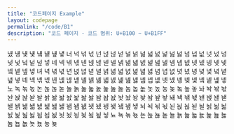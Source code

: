 ```yaml
---
title: "코드페이지 Example"
layout: codepage
permalink: "/code/B1"
description: "코드 페이지 - 코드 범위: U+B100 ~ U+B1FF"
---
```


<span class="character">넀</span>
<span class="character">넁</span>
<span class="character">넂</span>
<span class="character">넃</span>
<span class="character">넄</span>
<span class="character">넅</span>
<span class="character">넆</span>
<span class="character">넇</span>
<span class="character">너</span>
<span class="character">넉</span>
<span class="character">넊</span>
<span class="character">넋</span>
<span class="character">넌</span>
<span class="character">넍</span>
<span class="character">넎</span>
<span class="character">넏</span>
<span class="character">널</span>
<span class="character">넑</span>
<span class="character">넒</span>
<span class="character">넓</span>
<span class="character">넔</span>
<span class="character">넕</span>
<span class="character">넖</span>
<span class="character">넗</span>
<span class="character">넘</span>
<span class="character">넙</span>
<span class="character">넚</span>
<span class="character">넛</span>
<span class="character">넜</span>
<span class="character">넝</span>
<span class="character">넞</span>
<span class="character">넟</span>
<span class="character">넠</span>
<span class="character">넡</span>
<span class="character">넢</span>
<span class="character">넣</span>
<span class="character">네</span>
<span class="character">넥</span>
<span class="character">넦</span>
<span class="character">넧</span>
<span class="character">넨</span>
<span class="character">넩</span>
<span class="character">넪</span>
<span class="character">넫</span>
<span class="character">넬</span>
<span class="character">넭</span>
<span class="character">넮</span>
<span class="character">넯</span>
<span class="character">넰</span>
<span class="character">넱</span>
<span class="character">넲</span>
<span class="character">넳</span>
<span class="character">넴</span>
<span class="character">넵</span>
<span class="character">넶</span>
<span class="character">넷</span>
<span class="character">넸</span>
<span class="character">넹</span>
<span class="character">넺</span>
<span class="character">넻</span>
<span class="character">넼</span>
<span class="character">넽</span>
<span class="character">넾</span>
<span class="character">넿</span>
<span class="character">녀</span>
<span class="character">녁</span>
<span class="character">녂</span>
<span class="character">녃</span>
<span class="character">년</span>
<span class="character">녅</span>
<span class="character">녆</span>
<span class="character">녇</span>
<span class="character">녈</span>
<span class="character">녉</span>
<span class="character">녊</span>
<span class="character">녋</span>
<span class="character">녌</span>
<span class="character">녍</span>
<span class="character">녎</span>
<span class="character">녏</span>
<span class="character">념</span>
<span class="character">녑</span>
<span class="character">녒</span>
<span class="character">녓</span>
<span class="character">녔</span>
<span class="character">녕</span>
<span class="character">녖</span>
<span class="character">녗</span>
<span class="character">녘</span>
<span class="character">녙</span>
<span class="character">녚</span>
<span class="character">녛</span>
<span class="character">녜</span>
<span class="character">녝</span>
<span class="character">녞</span>
<span class="character">녟</span>
<span class="character">녠</span>
<span class="character">녡</span>
<span class="character">녢</span>
<span class="character">녣</span>
<span class="character">녤</span>
<span class="character">녥</span>
<span class="character">녦</span>
<span class="character">녧</span>
<span class="character">녨</span>
<span class="character">녩</span>
<span class="character">녪</span>
<span class="character">녫</span>
<span class="character">녬</span>
<span class="character">녭</span>
<span class="character">녮</span>
<span class="character">녯</span>
<span class="character">녰</span>
<span class="character">녱</span>
<span class="character">녲</span>
<span class="character">녳</span>
<span class="character">녴</span>
<span class="character">녵</span>
<span class="character">녶</span>
<span class="character">녷</span>
<span class="character">노</span>
<span class="character">녹</span>
<span class="character">녺</span>
<span class="character">녻</span>
<span class="character">논</span>
<span class="character">녽</span>
<span class="character">녾</span>
<span class="character">녿</span>
<span class="character">놀</span>
<span class="character">놁</span>
<span class="character">놂</span>
<span class="character">놃</span>
<span class="character">놄</span>
<span class="character">놅</span>
<span class="character">놆</span>
<span class="character">놇</span>
<span class="character">놈</span>
<span class="character">놉</span>
<span class="character">놊</span>
<span class="character">놋</span>
<span class="character">놌</span>
<span class="character">농</span>
<span class="character">놎</span>
<span class="code tofu"></span>
<span class="character">놐</span>
<span class="code tofu"></span>
<span class="character">높</span>
<span class="character">놓</span>
<span class="character">놔</span>
<span class="character">놕</span>
<span class="character">놖</span>
<span class="character">놗</span>
<span class="character">놘</span>
<span class="character">놙</span>
<span class="character">놚</span>
<span class="character">놛</span>
<span class="character">놜</span>
<span class="character">놝</span>
<span class="character">놞</span>
<span class="character">놟</span>
<span class="character">놠</span>
<span class="character">놡</span>
<span class="character">놢</span>
<span class="character">놣</span>
<span class="character">놤</span>
<span class="character">놥</span>
<span class="character">놦</span>
<span class="character">놧</span>
<span class="character">놨</span>
<span class="character">놩</span>
<span class="character">놪</span>
<span class="code tofu"></span>
<span class="character">놬</span>
<span class="code tofu"></span>
<span class="character">놮</span>
<span class="character">놯</span>
<span class="character">놰</span>
<span class="character">놱</span>
<span class="character">놲</span>
<span class="character">놳</span>
<span class="character">놴</span>
<span class="character">놵</span>
<span class="character">놶</span>
<span class="character">놷</span>
<span class="character">놸</span>
<span class="character">놹</span>
<span class="character">놺</span>
<span class="character">놻</span>
<span class="character">놼</span>
<span class="character">놽</span>
<span class="character">놾</span>
<span class="character">놿</span>
<span class="character">뇀</span>
<span class="character">뇁</span>
<span class="character">뇂</span>
<span class="character">뇃</span>
<span class="character">뇄</span>
<span class="character">뇅</span>
<span class="character">뇆</span>
<span class="code tofu"></span>
<span class="character">뇈</span>
<span class="code tofu"></span>
<span class="character">뇊</span>
<span class="character">뇋</span>
<span class="character">뇌</span>
<span class="character">뇍</span>
<span class="character">뇎</span>
<span class="character">뇏</span>
<span class="character">뇐</span>
<span class="character">뇑</span>
<span class="character">뇒</span>
<span class="character">뇓</span>
<span class="character">뇔</span>
<span class="character">뇕</span>
<span class="character">뇖</span>
<span class="character">뇗</span>
<span class="character">뇘</span>
<span class="character">뇙</span>
<span class="character">뇚</span>
<span class="character">뇛</span>
<span class="character">뇜</span>
<span class="character">뇝</span>
<span class="character">뇞</span>
<span class="character">뇟</span>
<span class="character">뇠</span>
<span class="character">뇡</span>
<span class="character">뇢</span>
<span class="code tofu"></span>
<span class="character">뇤</span>
<span class="code tofu"></span>
<span class="character">뇦</span>
<span class="character">뇧</span>
<span class="character">뇨</span>
<span class="character">뇩</span>
<span class="character">뇪</span>
<span class="character">뇫</span>
<span class="character">뇬</span>
<span class="character">뇭</span>
<span class="character">뇮</span>
<span class="character">뇯</span>
<span class="character">뇰</span>
<span class="character">뇱</span>
<span class="character">뇲</span>
<span class="character">뇳</span>
<span class="character">뇴</span>
<span class="character">뇵</span>
<span class="character">뇶</span>
<span class="character">뇷</span>
<span class="character">뇸</span>
<span class="character">뇹</span>
<span class="character">뇺</span>
<span class="character">뇻</span>
<span class="character">뇼</span>
<span class="character">뇽</span>
<span class="character">뇾</span>
<span class="code tofu"></span>